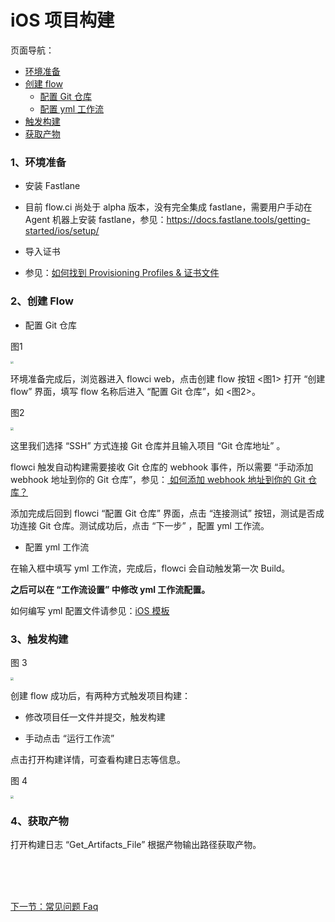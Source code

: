# iOS 项目构建

页面导航：

- [ 环境准备 ](#ios_build_envir)
- [ 创建 flow ](#ios_create_flow)
  - [ 配置 Git 仓库 ](#git_config)
  - [ 配置 yml 工作流 ](#yml_config)
- [ 触发构建 ](#ios_build_trigger)
- [ 获取产物 ](#ios_get_ipa)

### <a name="ios_build_envir">1、环境准备</a>

* 安装 Fastlane

 - 目前 flow.ci 尚处于 alpha 版本，没有完全集成 fastlane，需要用户手动在 Agent 机器上安装 fastlane，参见：https://docs.fastlane.tools/getting-started/ios/setup/

* 导入证书

 - 参见：[如何找到 Provisioning Profiles & 证书文件](./other_p12.md)

### <a name="ios_create_flow">2、创建 Flow</a>

- <a name="git_config">配置 Git 仓库</a>

图1

<img src="https://images-cdn.shimo.im/GuKjruYMv3k84gRu/iosbuild_1.jpg" style="zoom:30%">

环境准备完成后，浏览器进入 flowci web，点击创建 flow  按钮 <图1> 打开 “创建 flow” 界面，填写 flow 名称后进入 “配置 Git 仓库”，如 <图2>。

图2

<img src="https://images-cdn.shimo.im/5WAdLECC6usRM8sd/iosCreateProj.jpg" style="zoom:30%">

这里我们选择 “SSH” 方式连接 Git 仓库并且输入项目 “Git 仓库地址” 。

flowci 触发自动构建需要接收 Git 仓库的 webhook 事件，所以需要 “手动添加 webhook 地址到你的 Git 仓库”，参见：[ 如何添加 webhook 地址到你的 Git 仓库？](./other_faqs.md#add_webhook)

添加完成后回到 flowci “配置 Git 仓库” 界面，点击 “连接测试” 按钮，测试是否成功连接 Git 仓库。测试成功后，点击 “下一步” ，配置 yml 工作流。

- <a name="yml_config">配置 yml 工作流</a>

在输入框中填写 yml 工作流，完成后，flowci 会自动触发第一次 Build。

**之后可以在 “工作流设置” 中修改 yml 工作流配置。**

如何编写 yml 配置文件请参见：[iOS 模板](./yml_ios.md)

### <a name="ios_build_trigger">3、触发构建</a>

图 3

<img src="https://images-cdn.shimo.im/AYFaRGIyccUIbiwv/iosrunbuild.jpg" style="zoom:30%">

创建 flow 成功后，有两种方式触发项目构建：

* 修改项目任一文件并提交，触发构建

* 手动点击 “运行工作流”

点击打开构建详情，可查看构建日志等信息。

图 4

<img src="https://images-cdn.shimo.im/tO03tDIS7MYAY07H/iosbuildlog.jpg" style="zoom:30%">


### <a name="ios_get_ipa">4、获取产物</a>

打开构建日志 “Get_Artifacts_File” 根据产物输出路径获取产物。


<br/><br/><br/>
<div id="bom">
<a href="./other_faqs.md">下一节：常见问题 Faq </a>
</div>
<link rel="stylesheet" rev="stylesheet" href="flow.css" type="text/css"/> 
